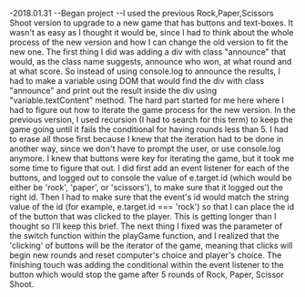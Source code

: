 -2018.01.31
--Began project
--I used the previous Rock,Paper,Scissors Shoot version to upgrade to a new game that has buttons and text-boxes.
It wasn't as easy as I thought it would be, since I had to think about the whole process of the new version and
how I can change the old version to fit the new one. The first thing I did was adding a div with class "announce"
that would, as the class name suggests, announce who won, at what round and at what score. So instead of using
console.log to announce the results, I had to make a variable using DOM that would find the div with class "announce"
and print out the result inside the div using "variable.textContent" method. The hard part started for me here where
I had to figure out how to iterate the game process for the new version. In the previous version, I used recursion
(I had to search for this term) to keep the game going until it fails the conditional for having rounds less than 5.
I had to erase all those first because I knew that the iteration had to be done in another way, since we don't have to
prompt the user, or use console.log anymore. I knew that buttons were key for iterating the game, but it took me some time
to figure that out. I did first add an event listener for each of the buttons, and logged out to console the value of
e.target.id (which would be either be 'rock', 'paper', or 'scissors'), to make sure that it logged out the right id. Then I
had to make sure that the event's id would match the string value of the id (for example, e.target.id === 'rock') so that I
can place the id of the button that was clicked to the player. This is getting longer than I thought so I'll keep this brief.
The next thing I fixed was the parameter of the switch function within  the playGame function, and I realized that the
'clicking' of buttons will be the iterator of the game, meaning that clicks will begin new rounds and reset computer's
choice and player's choice. The finishing touch was adding the conditional within the event listener to the button which would
stop the game after 5 rounds of Rock, Paper, Scissor Shoot. 
